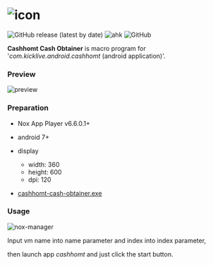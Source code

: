 # ![icon](https://raw.githubusercontent.com/ImSejin/cashhomt-cash-obtainer/master/target/resources/app-icon.ico)

![GitHub release (latest by date)](https://img.shields.io/github/v/release/ImSejin/cashhomt-cash-obtainer) ![ahk](https://img.shields.io/badge/ahk-1.1.32-006600) ![GitHub](https://img.shields.io/github/license/imsejin/cashhomt-cash-obtainer) 

**Cashhomt Cash Obtainer** is macro program for '*com.kicklive.android.cashhomt* (android application)'.



### Preview

![preview](https://user-images.githubusercontent.com/46176032/81568229-7138fa80-93d8-11ea-9eb7-ef0c1543cd80.png)



### Preparation

* Nox App Player v6.6.0.1+
* android 7+
* display
  * width: 360
  * height: 600
  * dpi: 120

* [cashhomt-cash-obtainer.exe](https://github.com/ImSejin/cashhomt-cash-obtainer/blob/master/target/cashhomt-cash-obtainer.exe?raw=true)



### Usage

![nox-manager](https://user-images.githubusercontent.com/46176032/81568952-7ea2b480-93d9-11ea-8bef-454e1cf736c4.png)

Input vm name into name parameter and index into index parameter, 

then launch app *cashhomt* and just click the start button.

